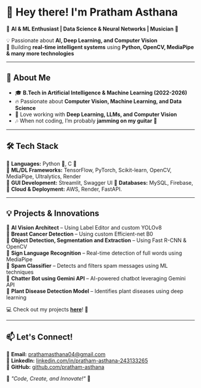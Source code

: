 # 👋 Hey there! I'm Pratham Asthana  

🚀 **AI & ML Enthusiast | Data Science & Neural Networks | Musician** 🎸  

💡 Passionate about **AI, Deep Learning, and Computer Vision**  
🎯 Building **real-time intelligent systems** using **Python, OpenCV, MediaPipe & many more technologies**  

---

## 🚀 About Me  

- 🎓 **B.Tech in Artificial Intelligence & Machine Learning (2022-2026)**  
- 🔥 Passionate about **Computer Vision, Machine Learning, and Data Science**  
- 🤖 Love working with **Deep Learning, LLMs, and Computer Vision**  
- 🎶 When not coding, I’m probably **jamming on my guitar** 🎸  

---

## 🛠️ Tech Stack  

🔹 **Languages:** Python 🐍, C 🚀  
🔹 **ML/DL Frameworks:** TensorFlow, PyTorch, Scikit-learn, OpenCV, MediaPipe, Ultralytics, Render  
🔹 **GUI Development:** Streamlit, Swagger UI
🔹 **Databases:** MySQL, Firebase, 
🔹 **Cloud & Deployment:** AWS, Render, FastAPI. 

---

## 💡 Projects & Innovations  
🔹 **AI Vision Architect** – Using Label Editor and custom YOLOv8  
🔹 **Breast Cancer Detection** – Using custom Efficient-net B0  
🔹 **Object Detection, Segmentation and Extraction** – Using Fast R-CNN & OpenCV    
🔹 **Sign Language Recognition** – Real-time detection of full words using MediaPipe  
🔹 **Spam Classifier** – Detects and filters spam messages using ML techniques  
🔹 **Chatter Bot using Gemini API** – AI-powered chatbot leveraging Gemini API  
🔹 **Plant Disease Detection Model** – Identifies plant diseases using deep learning  
 

💻 Check out my projects **[here](https://github.com/pratham-asthana?tab=repositories)**! 🚀  

---

## 📫 Let's Connect!  

🔹 **Email:** [prathamasthana04@gmail.com](mailto:prathamasthana04@gmail.com)  
🔹 **LinkedIn:** [linkedin.com/in/pratham-asthana-243133265](https://linkedin.com/in/pratham-asthana-243133265)  
🔹 **GitHub:** [github.com/pratham-asthana](https://github.com/pratham-asthana)  

🌟 _"Code, Create, and Innovate!"_ 🚀  
